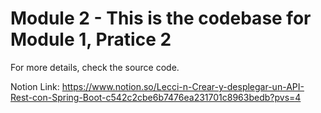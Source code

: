 # Module 2 -  This is the codebase for Module 1, Pratice 2
For more details, check the source code.

Notion Link: https://www.notion.so/Lecci-n-Crear-y-desplegar-un-API-Rest-con-Spring-Boot-c542c2cbe6b7476ea231701c8963bedb?pvs=4